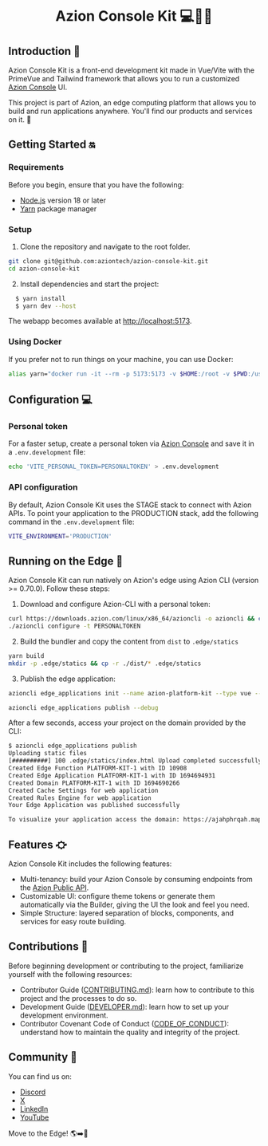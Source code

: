 <h1 align="center">
  Azion Console Kit 💻🚀🧡
</h1>
<p align="center">

## Introduction 📖

Azion Console Kit is a front-end development kit made in Vue/Vite with the PrimeVue and Tailwind framework that allows you to run a customized [Azion Console](https://console.azion.com/) UI.

This project is part of Azion, an edge computing platform that allows you to build and run applications anywhere. You'll find our products and services on it. 🚀

## Getting Started 🔛

### Requirements

Before you begin, ensure that you have the following:

- [Node.js](https://nodejs.org/) version 18 or later
- [Yarn](https://yarnpkg.com/) package manager

### Setup

1. Clone the repository and navigate to the root folder.

```bash
git clone git@github.com:aziontech/azion-console-kit.git
cd azion-console-kit
```

2. Install dependencies and start the project:

```bash
  $ yarn install
  $ yarn dev --host
```

The webapp becomes available at [http://localhost:5173](http://localhost:5173).

### Using Docker

If you prefer not to run things on your machine, you can use Docker:

```bash
alias yarn="docker run -it --rm -p 5173:5173 -v $HOME:/root -v $PWD:/usr/src/app -w /usr/src/app node:18 yarn"
```

## Configuration 💻

### Personal token

For a faster setup, create a personal token via [Azion Console](https://console.azion.com/) and save it in a `.env.development` file:

```bash
echo 'VITE_PERSONAL_TOKEN=PERSONALTOKEN' > .env.development
```

### API configuration

By default, Azion Console Kit uses the STAGE stack to connect with Azion APIs. To point your application to the PRODUCTION stack, add the following command in the `.env.development` file:

```bash
VITE_ENVIRONMENT='PRODUCTION'
```

## Running on the Edge 🚀

Azion Console Kit can run natively on Azion's edge using Azion CLI (version >= 0.70.0). Follow these steps:

1. Download and configure Azion-CLI with a personal token:

```bash
curl https://downloads.azion.com/linux/x86_64/azioncli -o azioncli && chmod +x azioncli
./azioncli configure -t PERSONALTOKEN
```

2. Build the bundler and copy the content from `dist` to `.edge/statics`

```bash
yarn build
mkdir -p .edge/statics && cp -r ./dist/* .edge/statics
```

3. Publish the edge application:

```bash
azioncli edge_applications init --name azion-platform-kit --type vue --mode deliver

azioncli edge_applications publish --debug
```

After a few seconds, access your project on the domain provided by the CLI:

```bash
$ azioncli edge_applications publish
Uploading static files
[##########] 100 .edge/statics/index.html Upload completed successfully!
Created Edge Function PLATFORM-KIT-1 with ID 10908
Created Edge Application PLATFORM-KIT-1 with ID 1694694931
Created Domain PLATFORM-KIT-1 with ID 1694690266
Created Cache Settings for web application
Created Rules Engine for web application
Your Edge Application was published successfully

To visualize your application access the domain: https://ajahphrqah.map.azionedge.net
```

## Features ⛮

Azion Console Kit includes the following features:

- Multi-tenancy: build your Azion Console by consuming endpoints from the [Azion Public API](https://api.azion.com/).
- Customizable UI: configure theme tokens or generate them automatically via the Builder, giving the UI the look and feel you need.
- Simple Structure: layered separation of blocks, components, and services for easy route building.

## Contributions 🤝

Before beginning development or contributing to the project, familiarize yourself with the following resources:

- Contributor Guide ([CONTRIBUTING.md](CONTRIBUTING.md)): learn how to contribute to this project and the processes to do so.
- Development Guide ([DEVELOPER.md](DEVELOPER.md)): learn how to set up your development environment.
- Contributor Covenant Code of Conduct ([CODE_OF_CONDUCT](CODE_OF_CONDUCT.md)): understand how to maintain the quality and integrity of the project.

## Community 💬 

You can find us on:

- [Discord](https://discord.com/invite/Yp9N7RMVZy)
- [X](https://twitter.com/aziontech) 
- [LinkedIn](https://www.linkedin.com/company/aziontech)
- [YouTube](https://www.youtube.com/aziontech)

Move to the Edge! 🌎➡️🧡
